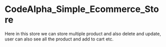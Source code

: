 # CodeAlpha_Simple_Ecommerce_Store
Here in this store we can store multiple product and also delete and update, user can also see all the product and add to cart etc. 
